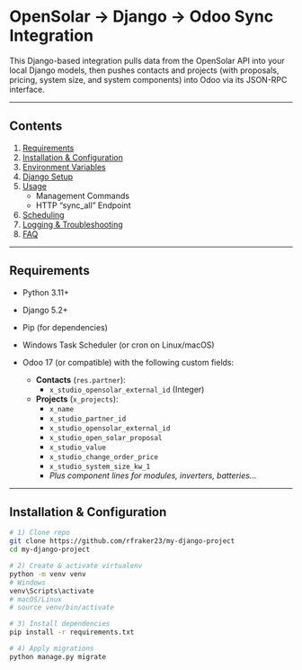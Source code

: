 # OpenSolar → Django → Odoo Sync Integration

This Django-based integration pulls data from the OpenSolar API into your local Django models, then pushes contacts and projects (with proposals, pricing, system size, and system components) into Odoo via its JSON-RPC interface.

---

## Contents

1. [Requirements](#requirements)  
2. [Installation & Configuration](#installation--configuration)  
3. [Environment Variables](#environment-variables)  
4. [Django Setup](#django-setup)  
5. [Usage](#usage)  
   - Management Commands  
   - HTTP “sync_all” Endpoint  
6. [Scheduling](#scheduling)  
7. [Logging & Troubleshooting](#logging--troubleshooting)  
8. [FAQ](#faq)  

---

## Requirements

- Python 3.11+  
- Django 5.2+  
- Pip (for dependencies)  
- Windows Task Scheduler (or cron on Linux/macOS)  
- Odoo 17 (or compatible) with the following custom fields:

  - **Contacts** (`res.partner`):  
    - `x_studio_opensolar_external_id` (Integer)  
  - **Projects** (`x_projects`):  
    - `x_name`  
    - `x_studio_partner_id`  
    - `x_studio_opensolar_external_id`  
    - `x_studio_open_solar_proposal`  
    - `x_studio_value`  
    - `x_studio_change_order_price`  
    - `x_studio_system_size_kw_1`  
    - _Plus component lines for modules, inverters, batteries…_  

---

## Installation & Configuration

```bash
# 1) Clone repo
git clone https://github.com/rfraker23/my-django-project
cd my-django-project

# 2) Create & activate virtualenv
python -m venv venv
# Windows
venv\Scripts\activate
# macOS/Linux
# source venv/bin/activate

# 3) Install dependencies
pip install -r requirements.txt

# 4) Apply migrations
python manage.py migrate
